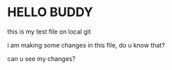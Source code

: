 # HELLO BUDDY

this is my test file on local git


i am making some changes in this file, do u know that?

can u see my changes?

